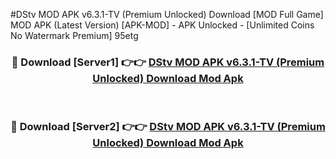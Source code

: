 #DStv MOD APK v6.3.1-TV (Premium Unlocked) Download [MOD Full Game] MOD APK (Latest Version) [APK-MOD] - APK Unlocked - [Unlimited Coins No Watermark Premium] 95etg



<div align="center">

<h3>🔴 Download [Server1] 👉👉 <a href="https://momento.my/?title=DStv_MOD_APK_v6.3.1-TV_(Premium_Unlocked)_Download">DStv MOD APK v6.3.1-TV (Premium Unlocked) Download Mod Apk</a></h3><br>

<h3>🔴 Download [Server2] 👉👉 <a href="https://momento.my/?title=DStv_MOD_APK_v6.3.1-TV_(Premium_Unlocked)_Download">DStv MOD APK v6.3.1-TV (Premium Unlocked) Download Mod Apk</a></h3>
</div>
